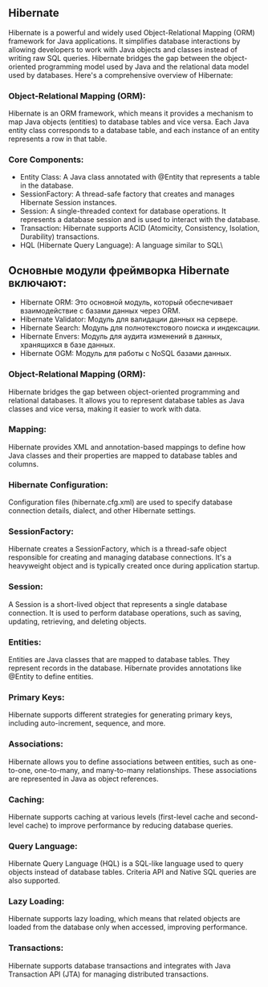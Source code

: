 ## Hibernate
Hibernate is a powerful and widely used Object-Relational Mapping (ORM) framework for Java applications. It simplifies database interactions by allowing developers to work with Java objects and classes instead of writing raw SQL queries. Hibernate bridges the gap between the object-oriented programming model used by Java and the relational data model used by databases. Here's a comprehensive overview of Hibernate:

### Object-Relational Mapping (ORM): 
Hibernate is an ORM framework, which means it provides a mechanism to map Java objects (entities) to database tables and vice versa. Each Java entity class corresponds to a database table, and each instance of an entity represents a row in that table.

### Core Components:

- Entity Class: A Java class annotated with @Entity that represents a table in the database.
- SessionFactory: A thread-safe factory that creates and manages Hibernate Session instances.
- Session: A single-threaded context for database operations. It represents a database session and is used to interact with the database.
- Transaction: Hibernate supports ACID (Atomicity, Consistency, Isolation, Durability) transactions.
- HQL (Hibernate Query Language): A language similar to SQL\

## Основные модули фреймворка Hibernate включают:

- Hibernate ORM: Это основной модуль, который обеспечивает взаимодействие с базами данных через ORM.
- Hibernate Validator: Модуль для валидации данных на сервере.
- Hibernate Search: Модуль для полнотекстового поиска и индексации.
- Hibernate Envers: Модуль для аудита изменений в данных, хранящихся в базе данных.
- Hibernate OGM: Модуль для работы с NoSQL базами данных.

### Object-Relational Mapping (ORM): 
Hibernate bridges the gap between object-oriented programming and relational databases. It allows you to represent database tables as Java classes and vice versa, making it easier to work with data.

### Mapping: 
Hibernate provides XML and annotation-based mappings to define how Java classes and their properties are mapped to database tables and columns.

### Hibernate Configuration: 
Configuration files (hibernate.cfg.xml) are used to specify database connection details, dialect, and other Hibernate settings.

### SessionFactory: 
Hibernate creates a SessionFactory, which is a thread-safe object responsible for creating and managing database connections. It's a heavyweight object and is typically created once during application startup.

### Session:
A Session is a short-lived object that represents a single database connection. It is used to perform database operations, such as saving, updating, retrieving, and deleting objects.

### Entities: 
Entities are Java classes that are mapped to database tables. They represent records in the database. Hibernate provides annotations like @Entity to define entities.

### Primary Keys: 
Hibernate supports different strategies for generating primary keys, including auto-increment, sequence, and more.

### Associations: 
Hibernate allows you to define associations between entities, such as one-to-one, one-to-many, and many-to-many relationships. These associations are represented in Java as object references.

### Caching: 
Hibernate supports caching at various levels (first-level cache and second-level cache) to improve performance by reducing database queries.

### Query Language:
Hibernate Query Language (HQL) is a SQL-like language used to query objects instead of database tables. Criteria API and Native SQL queries are also supported.

### Lazy Loading: 
Hibernate supports lazy loading, which means that related objects are loaded from the database only when accessed, improving performance.

### Transactions: 
Hibernate supports database transactions and integrates with Java Transaction API (JTA) for managing distributed transactions.